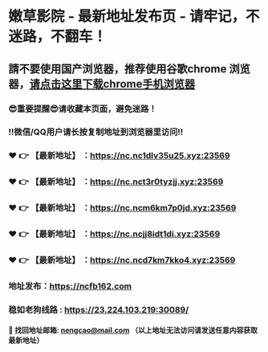 # 嫩草影院 - 最新地址发布页 - 请牢记，不迷路，不翻车！

## 請不要使用国产浏览器，推荐使用谷歌chrome 浏览器，<a href = "https://www.google.cn/chrome/">请点击这里下载chrome手机浏览器</a>

### :sunglasses:重要提醒:sunglasses:请收藏本页面，避免迷路！
### ‼️微信/QQ用户请长按复制地址到浏览器里访问‼️

### :heart: :point_right: 【最新地址】 ：https://nc.nc1dlv35u25.xyz:23569
### :heart: :point_right: 【最新地址】 ：https://nc.nct3r0tyzjj.xyz:23569
### :heart: :point_right: 【最新地址】 ：https://nc.ncm6km7p0jd.xyz:23569
### :heart: :point_right: 【最新地址】 ：https://nc.ncjj8idt1di.xyz:23569
### :heart: :point_right: 【最新地址】 ：https://nc.ncd7km7kko4.xyz:23569

### 地址发布：https://ncfb162.com
### 稳如老狗线路 : https://23.224.103.219:30089/

#### :e-mail: __找回地址邮箱: nengcao@mail.com （以上地址无法访问请发送任意内容获取最新地址）__
